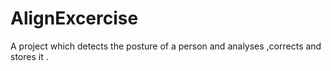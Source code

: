 # AlignExcercise
A project which detects the posture of a person and analyses ,corrects and stores it .
